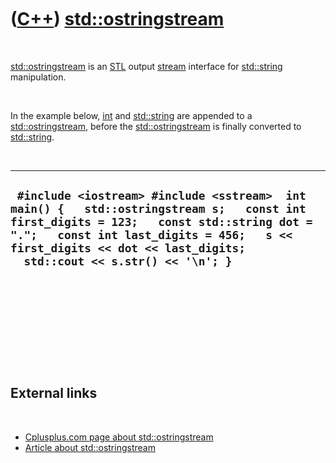 



 

 

 

 

 

([C++](Cpp.htm)) [std::ostringstream](CppOstringstream.htm)
===========================================================

 

[std::ostringstream](CppOstringstream.htm) is an [STL](CppStl.htm)
output [stream](CppStream.htm) interface for
[std::string](CppString.htm) manipulation.

 

In the example below, [int](CppInt.htm) and [std::string](CppString.htm)
are appended to a [std::ostringstream](CppOstringstream.htm), before the
[std::ostringstream](CppOstringstream.htm) is finally converted to
[std::string](CppString.htm).

 

  ------------------------------------------------------------------------------------------------------------------------------------------------------------------------------------------------------------------------------------------------------------
  ` #include <iostream> #include <sstream>  int main() {   std::ostringstream s;   const int first_digits = 123;   const std::string dot = ".";   const int last_digits = 456;   s << first_digits << dot << last_digits;   std::cout << s.str() << '\n'; }`
  ------------------------------------------------------------------------------------------------------------------------------------------------------------------------------------------------------------------------------------------------------------

 

 

 

 

 

External links
--------------

 

-   [Cplusplus.com page about
    std::ostringstream](http://www.cplusplus.com/reference/iostream/ostringstream)
-   [Article about
    std::ostringstream](http://www.artima.com/cppsource/streamstrings.html)

 

 

 

 

 





 



